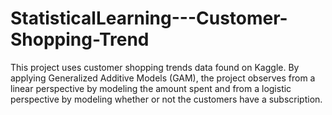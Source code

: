# StatisticalLearning---Customer-Shopping-Trend
This project uses customer shopping trends data found on Kaggle. By applying Generalized Additive Models (GAM), the project observes from a linear perspective by modeling the amount spent and from a logistic perspective by modeling whether or not the customers have a subscription.
